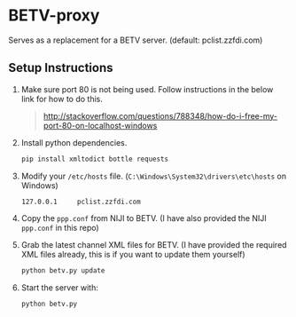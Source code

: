 # BETV-proxy
Serves as a replacement for a BETV server. (default: pclist.zzfdi.com)

## Setup Instructions

1.  Make sure port 80 is not being used. Follow instructions in the below link for how to do this.

    > http://stackoverflow.com/questions/788348/how-do-i-free-my-port-80-on-localhost-windows


2. Install python dependencies.

    ```bash
    pip install xmltodict bottle requests
    ```

3. Modify your `/etc/hosts` file. (`C:\Windows\System32\drivers\etc\hosts` on Windows)

    ```
    127.0.0.1     pclist.zzfdi.com
    ```

4. Copy the `ppp.conf` from NIJI to BETV. (I have also provided the NIJI `ppp.conf` in this repo)

5.  Grab the latest channel XML files for BETV. (I have provided the required XML files already, this is if you want to update them yourself)

    ```bash
    python betv.py update
    ```

6. Start the server with:

    ```bash
    python betv.py
    ```